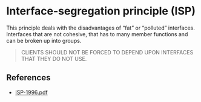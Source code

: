 # Interface-segregation principle (ISP)

This principle deals with the disadvantages of “fat” or “polluted” interfaces.
Interfaces that are not cohesive, that has to many member functions and can be broken up into groups.

> CLIENTS SHOULD NOT BE FORCED TO DEPEND UPON INTERFACES THAT THEY DO NOT USE.

## References
* [ISP-1996.pdf](https://www.cs.utexas.edu/users/downing/papers/ISP-1996.pdf)
